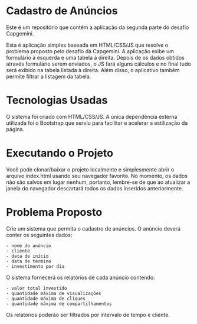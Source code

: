 <h1> Cadastro de Anúncios </h1>

Este é um repositório que contém a aplicação da segunda parte do desafio Capgemini.

Esta é aplicação simples baseada em HTML/CSS/JS que resolve o problema proposto pelo desafio da Capgemini.
A aplicação exibe um formulário à esquerda e uma tabela à direita. Depois de os dados obtidos através formulário serem enviados, o JS fará alguns cálculos e no final tudo será exibido na tabela listada à direita. Além disso, o aplicativo também permite filtrar a listagem da tabela.


# Tecnologias Usadas
O sistema foi criado com HTML/CSS/JS. A única dependência externa utilizada foi o Bootstrap que serviu para facilitar e acelerar a estilização da página.


# Executando o Projeto
Você pode clonar/baixar o projeto localmente e simplesmente abrir o arquivo index.html usando seu navegador favorito. No momento, os dados não são salvos em lugar nenhum, portanto, lembre-se de que ao atualizar a janela do navegador descartará todos os dados inseridos anteriormente.


# Problema Proposto
Crie um sistema que permita o cadastro de anúncios. O anúncio deverá conter os seguintes dados:
    
    - nome do anúncio
    - cliente
    - data de início
    - data de término
    - investimento por dia

O sistema fornecerá os relatórios de cada anúncio contendo:
   
    - valor total investido
    - quantidade máxima de visualizações
    - quantidade máxima de cliques
    - quantidade máxima de compartilhamentos

Os relatórios poderão ser filtrados por intervalo de tempo e cliente.
